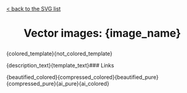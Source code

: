[< back to the SVG list](../ "SVG list")

<h1 align="center">Vector images: {image_name}</p></h1>

{colored_template}{not_colored_template}

{description_text}{template_text}### Links

{beautified_colored}{compressed_colored}{beautified_pure}{compressed_pure}{ai_pure}{ai_colored}